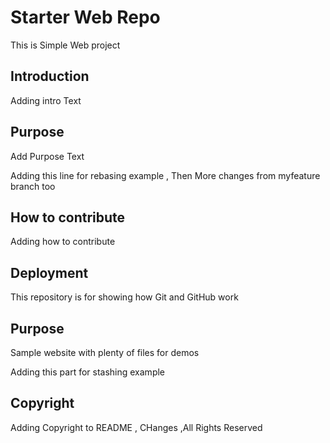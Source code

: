 # Starter Web Repo

This is Simple Web project

## Introduction

Adding intro Text

## Purpose

Add Purpose Text


Adding this line for rebasing example , Then More changes from myfeature branch too

## How to contribute

Adding how to contribute

## Deployment



This repository is for showing how Git and GitHub work

## Purpose

Sample website with plenty of files for demos

Adding this part for stashing example


## Copyright

Adding Copyright to README , CHanges ,All Rights Reserved




